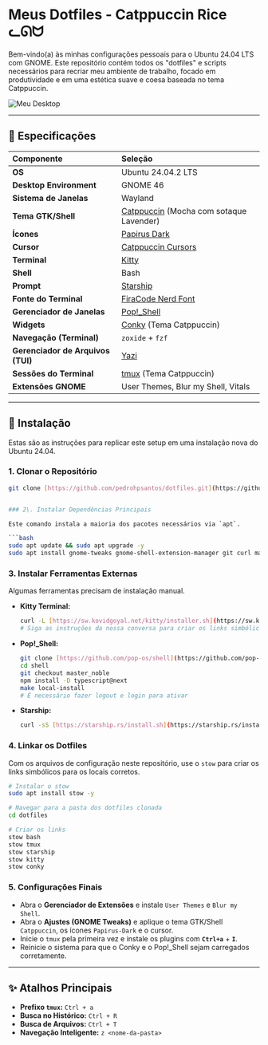 # Meus Dotfiles - Catppuccin Rice ᓚᘏᗢ

Bem-vindo(a) às minhas configurações pessoais para o Ubuntu 24.04 LTS com GNOME. Este repositório contém todos os "dotfiles" e scripts necessários para recriar meu ambiente de trabalho, focado em produtividade e em uma estética suave e coesa baseada no tema Catppuccin.

![Meu Desktop](https-placeholder-para-sua-screenshot.png)

---

## 📖 Especificações

| Componente | Seleção |
| :--- | :--- |
| **OS** | Ubuntu 24.04.2 LTS |
| **Desktop Environment** | GNOME 46 |
| **Sistema de Janelas** | Wayland |
| **Tema GTK/Shell** | [Catppuccin](https://github.com/catppuccin/gtk) (Mocha com sotaque Lavender) |
| **Ícones** | [Papirus Dark](https://github.com/PapirusDevelopmentTeam/papirus-icon-theme) |
| **Cursor** | [Catppuccin Cursors](https://github.com/catppuccin/cursors) |
| **Terminal** | [Kitty](https://sw.kovidgoyal.net/kitty/) |
| **Shell** | Bash |
| **Prompt** | [Starship](https://starship.rs/) |
| **Fonte do Terminal** | [FiraCode Nerd Font](https://www.nerdfonts.com/font-downloads) |
| **Gerenciador de Janelas** | [Pop!\_Shell](https://github.com/pop-os/shell) |
| **Widgets** | [Conky](https://github.com/brndnmtthws/conky) (Tema Catppuccin) |
| **Navegação (Terminal)** | `zoxide` + `fzf` |
| **Gerenciador de Arquivos (TUI)**| [Yazi](https://github.com/sxyazi/yazi) |
| **Sessões do Terminal** | [tmux](https://github.com/tmux/tmux) (Tema Catppuccin) |
| **Extensões GNOME**| User Themes, Blur my Shell, Vitals |

---

## 🚀 Instalação

Estas são as instruções para replicar este setup em uma instalação nova do Ubuntu 24.04.

### 1. Clonar o Repositório

```bash
git clone [https://github.com/pedrohpsantos/dotfiles.git](https://github.com/pedrohpsantos/dotfiles.git)


### 2\. Instalar Dependências Principais

Este comando instala a maioria dos pacotes necessários via `apt`.

```bash
sudo apt update && sudo apt upgrade -y
sudo apt install gnome-tweaks gnome-shell-extension-manager git curl make node-typescript npm papirus-icon-theme conky-all fzf tmux yazi ffmpegthumbnailer unar poppler-utils -y
```

### 3\. Instalar Ferramentas Externas

Algumas ferramentas precisam de instalação manual.

  * **Kitty Terminal:**
    ```bash
    curl -L [https://sw.kovidgoyal.net/kitty/installer.sh](https://sw.kovidgoyal.net/kitty/installer.sh) | sh /dev/stdin
    # Siga as instruções da nossa conversa para criar os links simbólicos
    ```
  * **Pop\!\_Shell:**
    ```bash
    git clone [https://github.com/pop-os/shell](https://github.com/pop-os/shell)
    cd shell
    git checkout master_noble
    npm install -D typescript@next
    make local-install
    # É necessário fazer logout e login para ativar
    ```
  * **Starship:**
    ```bash
    curl -sS [https://starship.rs/install.sh](https://starship.rs/install.sh) | sh
    ```

### 4\. Linkar os Dotfiles

Com os arquivos de configuração neste repositório, use o `stow` para criar os links simbólicos para os locais corretos.

```bash
# Instalar o stow
sudo apt install stow -y

# Navegar para a pasta dos dotfiles clonada
cd dotfiles

# Criar os links
stow bash
stow tmux
stow starship
stow kitty
stow conky
```

### 5\. Configurações Finais

  * Abra o **Gerenciador de Extensões** e instale `User Themes` e `Blur my Shell`.
  * Abra o **Ajustes (GNOME Tweaks)** e aplique o tema GTK/Shell `Catppuccin`, os ícones `Papirus-Dark` e o cursor.
  * Inicie o `tmux` pela primeira vez e instale os plugins com **`Ctrl+a`** + **`I`**.
  * Reinicie o sistema para que o Conky e o Pop\!\_Shell sejam carregados corretamente.

-----

## ✨ Atalhos Principais

  * **Prefixo `tmux`:** `Ctrl + a`
  * **Busca no Histórico:** `Ctrl + R`
  * **Busca de Arquivos:** `Ctrl + T`
  * **Navegação Inteligente:** `z <nome-da-pasta>`
